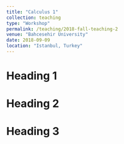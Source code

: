 ```yaml
---
title: "Calculus 1"
collection: teaching
type: "Workshop"
permalink: /teaching/2018-fall-teaching-2
venue: "Bahcesehir University"
date: 2018-09-09
location: "Istanbul, Turkey"
---
```



Heading 1
======

Heading 2
======

Heading 3
======
